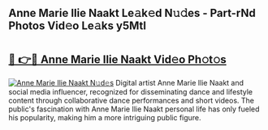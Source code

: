 ## Anne Marie Ilie Naakt Le𝚊k𝚎d N𝚞𝚍es - Part-rNd Photos Vid𝚎o Le𝚊ks y5Mtl

# <h2><a href="http://fb4pbiz.evod.top/?m=Anne+Marie+Ilie+Naakt">🔗 👉🔴 Anne Marie Ilie Naakt Vid𝚎o Ph𝚘t𝚘s</a></h2>

[![Anne Marie Ilie Naakt N𝚞d𝚎s](https://i.imgur.com/8V9OHl7.gif)](http://fb4pbiz.evod.top/?m=Anne+Marie+Ilie+Naakt)
Digital artist Anne Marie Ilie Naakt and social media influencer, recognized for disseminating dance and lifestyle content through collaborative dance performances and short videos. The public's fascination with Anne Marie Ilie Naakt personal life has only fueled his popularity, making him a more intriguing public figure. 
